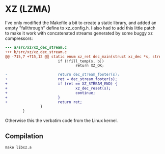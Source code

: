 XZ (LZMA)
=========

I've only modified the Makefile a bit to create a static library, and added an empty "fallthrough" define to xz_config.h.
I also had to add this little patch to make it work with concatenated streams generated by some buggy xz compressors:
```diff
--- a/src/xz/xz_dec_stream.c
+++ b/src/xz/xz_dec_stream.c
@@ -715,7 +715,12 @@ static enum xz_ret dec_main(struct xz_dec *s, struct xz_buf *b)
                        if (!fill_temp(s, b))
                                return XZ_OK;

-                       return dec_stream_footer(s);
+                       ret = dec_stream_footer(s);
+                       if (ret == XZ_STREAM_END) {
+                               xz_dec_reset(s);
+                               continue;
+                       }
+                       return ret;
                }
        }
```
Otherwise this the verbatim code from the Linux kernel.

Compilation
-----------

```
make libxz.a
```
